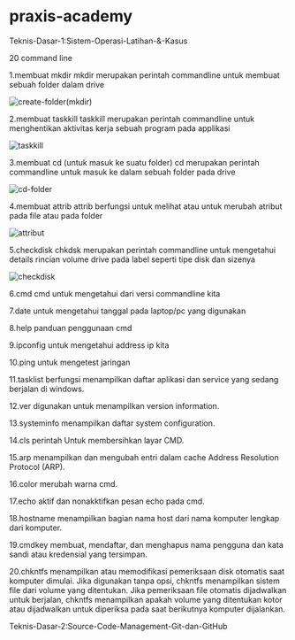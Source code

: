 # praxis-academy

Teknis-Dasar-1:Sistem-Operasi-Latihan-&-Kasus

20 command line

1.membuat mkdir
mkdir merupakan perintah commandline untuk membuat sebuah folder dalam drive

![create-folder(mkdir)](https://user-images.githubusercontent.com/60251611/73122002-14910b80-3fb2-11ea-8747-e184f01bf203.png)

2.membuat taskkill
taskkill merupakan perintah commandline untuk menghentikan aktivitas kerja sebuah program pada applikasi

![taskkill](https://user-images.githubusercontent.com/60251611/73122114-9cc3e080-3fb3-11ea-80cb-6a6309ea8ed1.png)

3.membuat cd (untuk masuk ke suatu folder)
cd merupakan perintah commandline untuk masuk ke dalam sebuah folder pada drive

![cd-folder](https://user-images.githubusercontent.com/60251611/73122257-6b4c1480-3fb5-11ea-92d1-94470da67e39.png)

4.membuat attrib 
attrib berfungsi untuk melihat atau untuk merubah atribut pada file atau pada folder

![attribut](https://user-images.githubusercontent.com/60251611/73122335-13fa7400-3fb6-11ea-9474-0b8913bf5ca5.png)

5.checkdisk
chkdsk merupakan perintah commandline untuk mengetahui details rincian volume drive pada label seperti tipe disk dan
sizenya

![checkdisk](https://user-images.githubusercontent.com/60251611/73122495-4dcc7a00-3fb8-11ea-8a26-375bb1dc3469.png)

6.cmd
cmd untuk mengetahui dari versi commandline kita


7.date
untuk mengetahui tanggal pada laptop/pc yang digunakan


8.help
panduan penggunaan cmd

9.ipconfig
untuk mengetahui address ip kita

10.ping
untuk mengetest jaringan

11.tasklist
berfungsi menampilkan daftar aplikasi dan service yang sedang berjalan di windows.

12.ver
digunakan untuk menampilkan version information.

13.systeminfo
menampilkan daftar system configuration.

14.cls
perintah Untuk membersihkan layar CMD.

15.arp
menampilkan dan mengubah entri dalam cache Address Resolution Protocol (ARP).

16.color
merubah warna cmd.

17.echo
aktif dan nonakktifkan pesan echo pada cmd.

18.hostname
menampilkan bagian nama host dari nama komputer lengkap dari komputer.

19.cmdkey
membuat, mendaftar, dan menghapus nama pengguna dan kata sandi atau kredensial yang tersimpan.


20.chkntfs
menampilkan atau memodifikasi pemeriksaan disk otomatis saat komputer dimulai. Jika digunakan tanpa opsi, chkntfs menampilkan sistem file dari volume yang ditentukan. Jika pemeriksaan file otomatis dijadwalkan untuk berjalan, chkntfs menampilkan apakah volume yang ditentukan kotor atau dijadwalkan untuk diperiksa pada saat berikutnya komputer dijalankan.












Teknis-Dasar-2:Source-Code-Management-Git-dan-GitHub
